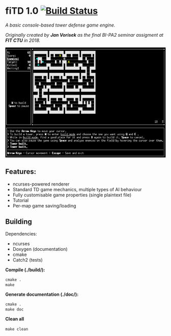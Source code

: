 # fiTD 1.0 [![Build Status](https://travis-ci.org/Blokatt/fiTD.svg?branch=master)](https://travis-ci.org/Blokatt/fiTD)
*A basic console-based tower defense game engine.*

*Originally created by **Jan Vorisek** as the final BI-PA2 seminar assigment at **FIT CTU** in 2018.*

![](preview.gif)

Features:
---
- ncurses-powered renderer
- Standard TD game mechanics, multiple types of AI behaviour
- Fully customisable game properties (single plaintext file)
- Tutorial
- Per-map game saving/loading

Building
---
Dependencies:
- ncurses
- Doxygen (documentation)
- cmake
- Catch2 (tests)


**Compile (./build/):**

```
cmake .
make
```

**Generate documentation (./doc/):**

```
cmake .
make doc
```

**Clean all**

`
make clean
`
